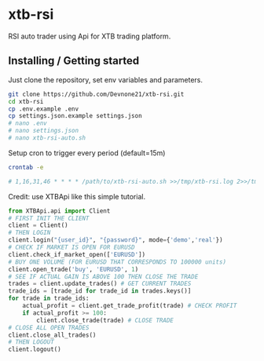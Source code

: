 # xtb-rsi
RSI auto trader using Api for XTB trading platform.


## Installing / Getting started

Just clone the repository, set env variables and parameters.

```bash
git clone https://github.com/Devnone21/xtb-rsi.git
cd xtb-rsi
cp .env.example .env
cp settings.json.example settings.json
# nano .env
# nano settings.json
# nano xtb-rsi-auto.sh
```

Setup cron to trigger every period (default=15m)

```bash
crontab -e

# 1,16,31,46 * * * * /path/to/xtb-rsi-auto.sh >>/tmp/xtb-rsi.log 2>>/tmp/xtb-error.log
```



Credit: use XTBApi like this simple tutorial.
```python
from XTBApi.api import Client
# FIRST INIT THE CLIENT
client = Client()
# THEN LOGIN
client.login("{user_id}", "{password}", mode={'demo','real'})
# CHECK IF MARKET IS OPEN FOR EURUSD
client.check_if_market_open(['EURUSD'])
# BUY ONE VOLUME (FOR EURUSD THAT CORRESPONDS TO 100000 units)
client.open_trade('buy', 'EURUSD', 1)
# SEE IF ACTUAL GAIN IS ABOVE 100 THEN CLOSE THE TRADE
trades = client.update_trades() # GET CURRENT TRADES
trade_ids = [trade_id for trade_id in trades.keys()]
for trade in trade_ids:
    actual_profit = client.get_trade_profit(trade) # CHECK PROFIT
    if actual_profit >= 100:
        client.close_trade(trade) # CLOSE TRADE
# CLOSE ALL OPEN TRADES
client.close_all_trades()
# THEN LOGOUT
client.logout()
```
